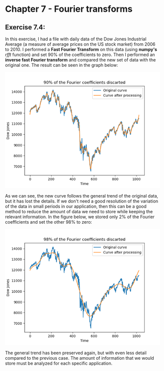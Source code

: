 # Chapter 7 - Fourier transforms

## Exercise 7.4:
In this exercise, I had a file with daily data of the Dow Jones Industrial Average (a measure of average prices on the US stock market) from 2006 to 2010. I performed a **Fast Fourier Transform** on this data (using **numpy's** *rfft* function) and set 90% of the coefficients to zero. Then I performed an **inverse fast Fourier transform** and compared the new set of data with the original one. The result can be seen in the graph below:
<p align="center">
  <img src="./../../images/7_4-1.png" />
   </div>
</p>
As we can see, the new curve follows the general trend of the original data, but it has lost the details. If we don't need a good resolution of the variation of the data in small periods in our application, then this can be a good method to reduce the amount of data we need to store while keeping the relevant information. In the figure below, we stored only 2% of the Fourier coefficients and set the other 98% to zero:
<p align="center">
  <img src="./../../images/7_4-2.png" />
   </div>
</p>
The general trend has been preserved again, but with even less detail compared to the previous case. The amount of information that we would store must be analyzed for each specific application.
